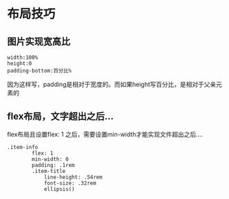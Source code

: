 # 布局技巧

## 图片实现宽高比
```
width:100%
height:0
padding-bottom:百分比%
```
因为这样写，padding是相对于宽度的。而如果height写百分比，是相对于父亲元素的

## flex布局，文字超出之后...
flex布局且设置flex: 1 之后，需要设置min-width才能实现文件超出之后....

```
.item-info
        flex: 1
        min-width: 0
        padding: .1rem
        .item-title
            line-height: .54rem
            font-size: .32rem
            ellipsis()
```
